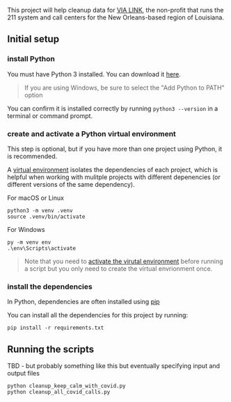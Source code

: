 This project will help cleanup data for [VIA LINK](https://vialink.org/), the non-profit that runs the 211 system and call centers for the New Orleans-based region of Louisiana. 

## Initial setup

### install Python 

You must have Python 3 installed.  You can download it [here](https://www.python.org/downloads/).

> If you are using Windows, be sure to select the "Add Python to PATH" option 

You can confirm it is installed correctly by running `python3 --version` in a terminal or command prompt.  

### create and activate a Python virtual environment 

This step is optional, but if you have more than one project using Python, it is recommended.

A [virtual environment](https://docs.python.org/3/library/venv.html#creating-virtual-environments) isolates the dependencies
of each project, which is helpful when working with mulitple projects with different depenencies (or different versions of the same dependency).

For macOS or Linux
```
python3 -m venv .venv
source .venv/bin/activate
```

For Windows

```
py -m venv env
.\env\Scripts\activate
```

> Note that you need to [activate the virutal environment](https://packaging.python.org/guides/installing-using-pip-and-virtual-environments/#activating-a-virtual-environment) 
> before running a script but you only need to create the virtual envrionment once. 

### install the dependencies

In Python, dependencies are often installed using [pip](https://packaging.python.org/guides/installing-using-pip-and-virtual-environments/#installing-pip)

You can install all the dependencies for this project by running:
```
pip install -r requirements.txt
```


## Running the scripts

TBD - but probably something like this but eventually specifying input and output files 

```
python cleanup_keep_calm_with_covid.py
python cleanup_all_covid_calls.py
```
